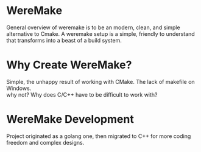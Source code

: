 # WereMake
General overview of weremake is to be an modern, clean, and simple alternative to Cmake. 
A weremake setup is a simple, friendly to understand that transforms into a beast of a build system.  
  
# Why Create WereMake?
Simple, the unhappy result of working with CMake. The lack of makefile on Windows.  
why not? Why does C/C++ have to be difficult to work with?  
  
# WereMake Development  
Project originated as a golang one, then migrated to C++ for more coding freedom and complex designs.
